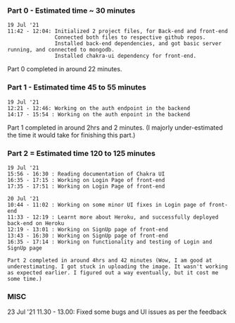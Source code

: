 ### Part 0 - Estimated time ~ 30 minutes
    19 Jul '21
    11:42 - 12:04: Initialized 2 project files, for Back-end and front-end
                   Connected both files to respective github repos.
                   Installed back-end dependencies, and got basic server running, and connected to mongodb.
                   Installed chakra-ui dependency for front-end.

Part 0 completed in around 22 minutes.

### Part 1 - Estimated time 45 to 55 minutes
    19 Jul '21 
    12:21 - 12:46: Working on the auth endpoint in the backend
    14:17 - 15:54 : Working on the auth enpoint in the backend

Part 1 completed in around 2hrs and 2 minutes. (I majorly under-estimated the time it would take for finishing this part.)

### Part 2 = Estimated time 120 to 125 minutes
    19 Jul '21
    15:56 - 16:30 : Reading documentation of Chakra UI
    16:35 - 17:15 : Working on Login Page of front-end
    17:35 - 17:51 : Working on Login Page of front-end
    
    20 Jul '21
    10:44 - 11:02 : Working on some minor UI fixes in Login page of front-end
    11:33 - 12:19 : Learnt more about Heroku, and successfully deployed back-end on Heroku
    12:19 - 13:01 : Working on SignUp page of front-end
    13:43 - 16:30 : Working on SignUp page of front-end
    16:35 - 17:14 : Working on functionality and testing of Login and SignUp page

    Part 2 completed in around 4hrs and 42 minutes (Wow, I am good at underestimating. I got stuck in uploading the image. It wasn't working as expected earlier. I figured out a way eventually, but it cost me some time.)

### MISC
23 Jul '21
11.30 - 13.00: Fixed some bugs and UI issues as per the feedback